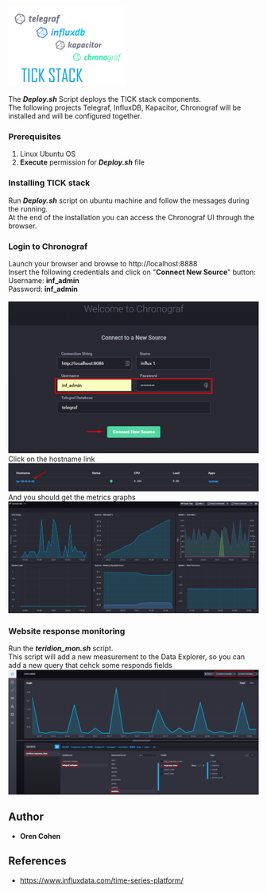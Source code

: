 ![Screenshot](tick_stack.png)

The ***Deploy.sh*** Script deploys the TICK stack components.<br />
The following projects Telegraf, InfluxDB, Kapacitor, Chronograf will be installed and will be configured together.

### Prerequisites

1. Linux Ubuntu OS
2. **Execute** permission for ***Deploy.sh*** file

### Installing TICK stack

Run ***Deploy.sh*** script on ubuntu machine and follow the messages during the running.<br />
At the end of the installation you can access the Chronograf UI through the browser.

### Login to Chronograf

Launch your browser and browse to http://localhost:8888<br />
Insert the following credentials and click on "**Connect New Source**" button:<br />
Username: **inf_admin**<br />
Password: **inf_admin**<br />
<br />![Screenshot](chronograf_login.png)<br />
Click on the hostname link<br />
![Screenshot](host_click.png)<br />
And you should get the metrics graphs<br />
![Screenshot](metrics_graph.png)<br />

### Website response monitoring
Run the ***teridion_mon.sh*** script.<br/>
This script will add a new measurement to the Data Explorer, so you can add a new query that cehck some responds fields
![Screenshot](web_site_mon.png)<br />

## Author

* **Oren Cohen**

## References

* https://www.influxdata.com/time-series-platform/
